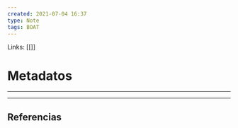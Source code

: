 ```yaml
---
created: 2021-07-04 16:37
type: Note
tags: BOAT
---
```


Links: [[]]

# Metadatos
---



---

## Referencias